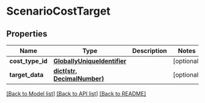 # ScenarioCostTarget

## Properties
Name | Type | Description | Notes
------------ | ------------- | ------------- | -------------
**cost_type_id** | [**GloballyUniqueIdentifier**](GloballyUniqueIdentifier.md) |  | [optional] 
**target_data** | [**dict(str, DecimalNumber)**](DecimalNumber.md) |  | [optional] 

[[Back to Model list]](../README.md#documentation-for-models) [[Back to API list]](../README.md#documentation-for-api-endpoints) [[Back to README]](../README.md)

